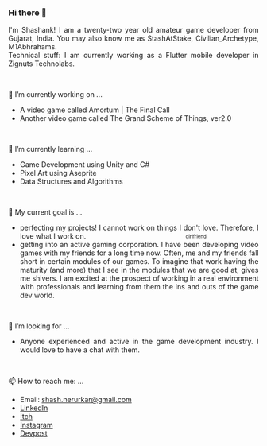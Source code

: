 ### Hi there 👋

<p align='justify'>
    I'm Shashank! I am a twenty-two year old amateur game developer from Gujarat, India. You may also know me as StashAtStake, Civilian_Archetype, M1Abhrahams.
    <br />
    Technical stuff: I am currently working as a Flutter mobile developer in Zignuts Technolabs.
</p>
<br/>

🔭 I’m currently working on ...
    <ul>
        <li>
            A video game called Amortum | The Final Call
        </li>
        <li>
            Another video game called The Grand Scheme of Things, ver2.0
        </li>
    </ul>
<br/>

🌱 I’m currently learning ...
    <ul>
        <li>
            Game Development using Unity and C#
        </li>
        <li>
            Pixel Art using Aseprite
        </li>
        <li>
            Data Structures and Algorithms
        </li>
    </ul>
<br/>

👯 My current goal is ...
    <ul align='justify'>
        <li>
            perfecting my projects! I cannot work on things I don't love. Therefore, I love what I work on. &nbsp; &nbsp; &nbsp; &nbsp; &nbsp; &nbsp; &nbsp; &nbsp; &nbsp;                   &nbsp; &nbsp; &nbsp; &nbsp; &nbsp; &nbsp; &nbsp; &nbsp; &nbsp; &nbsp; &nbsp; &nbsp; &nbsp; &nbsp; &nbsp; &nbsp; <sub><sup>girlfriend</sup></sub>
        </li>
        <li>
            getting into an active gaming corporation. I have been developing video games with my friends for a long time now. Often, me and my friends fall short in             certain modules of our games. To imagine that work having the maturity (and more) that I see in the modules that we are good at, gives me shivers. I am excited at               the prospect of working in a real environment with professionals and learning from them the ins and outs of the game dev world. 
        </li>
    </ul>
<br/>
        
🤔 I’m looking for ...
<br/>
    <ul align='justify'>
        <li>
            Anyone experienced and active in the game development industry. I would love to have a chat with them.
        </li>
    </ul>
<br/>

📫 How to reach me: ...
    <ul>
        <li>
            Email: shash.nerurkar@gmail.com
        </li>
        <li>
            <a href='https://www.linkedin.com/in/shashank-nerurkar-1bb151171/'>LinkedIn</a>
        </li>
        <li>
            <a href='https://civilian-archetype.itch.io/'>Itch</a>
        </li>
        <li>
            <a href='https://www.instagram.com/stash.at.stake/'>Instagram</a>
        </li>
        <li>
            <a href='https://devpost.com/shash-nerurkar?ref_content=user-portfolio&ref_feature=portfolio&ref_medium=global-nav'>Devpost</a>
        </li>
    </ul>
<br/>
